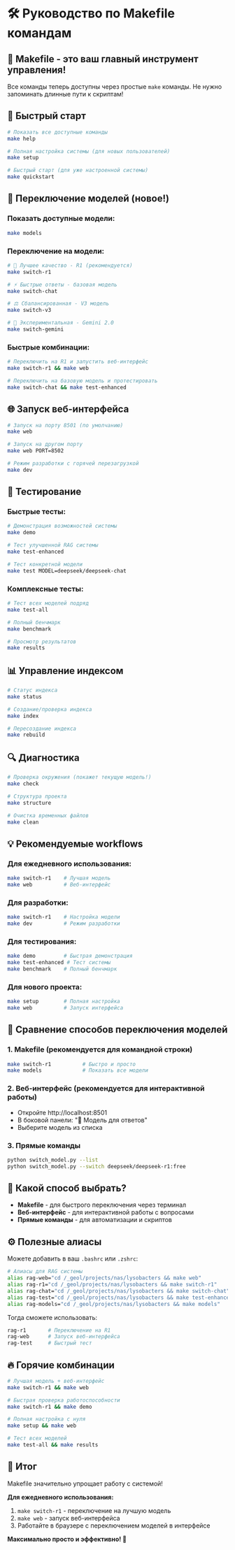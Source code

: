 # 🛠️ Руководство по Makefile командам

## 🎯 Makefile - это ваш главный инструмент управления!

Все команды теперь доступны через простые `make` команды. Не нужно запоминать длинные пути к скриптам!

## 🚀 Быстрый старт

```bash
# Показать все доступные команды
make help

# Полная настройка системы (для новых пользователей)
make setup

# Быстрый старт (для уже настроенной системы)
make quickstart
```

## 🤖 Переключение моделей (новое!)

### Показать доступные модели:
```bash
make models
```

### Переключение на модели:
```bash
# 🧠 Лучшее качество - R1 (рекомендуется)
make switch-r1

# ⚡ Быстрые ответы - базовая модель
make switch-chat

# ⚖️ Сбалансированная - V3 модель  
make switch-v3

# 🚀 Экспериментальная - Gemini 2.0
make switch-gemini
```

### Быстрые комбинации:
```bash
# Переключить на R1 и запустить веб-интерфейс
make switch-r1 && make web

# Переключить на базовую модель и протестировать
make switch-chat && make test-enhanced
```

## 🌐 Запуск веб-интерфейса

```bash
# Запуск на порту 8501 (по умолчанию)
make web

# Запуск на другом порту
make web PORT=8502

# Режим разработки с горячей перезагрузкой
make dev
```

## 🧪 Тестирование

### Быстрые тесты:
```bash
# Демонстрация возможностей системы
make demo

# Тест улучшенной RAG системы
make test-enhanced

# Тест конкретной модели
make test MODEL=deepseek/deepseek-chat
```

### Комплексные тесты:
```bash
# Тест всех моделей подряд
make test-all

# Полный бенчмарк
make benchmark

# Просмотр результатов
make results
```

## 📊 Управление индексом

```bash
# Статус индекса
make status

# Создание/проверка индекса
make index

# Пересоздание индекса
make rebuild
```

## 🔍 Диагностика

```bash
# Проверка окружения (покажет текущую модель!)
make check

# Структура проекта
make structure

# Очистка временных файлов
make clean
```

## 💡 Рекомендуемые workflows

### Для ежедневного использования:
```bash
make switch-r1    # Лучшая модель
make web          # Веб-интерфейс
```

### Для разработки:
```bash
make switch-r1    # Настройка модели
make dev          # Режим разработки
```

### Для тестирования:
```bash
make demo         # Быстрая демонстрация
make test-enhanced # Тест системы
make benchmark    # Полный бенчмарк
```

### Для нового проекта:
```bash
make setup        # Полная настройка
make web          # Запуск интерфейса
```

## 🤖 Сравнение способов переключения моделей

### 1. **Makefile (рекомендуется для командной строки)**
```bash
make switch-r1          # Быстро и просто
make models             # Показать все модели
```

### 2. **Веб-интерфейс (рекомендуется для интерактивной работы)**
- Откройте http://localhost:8501
- В боковой панели: "🤖 Модель для ответов"
- Выберите модель из списка

### 3. **Прямые команды**
```bash
python switch_model.py --list
python switch_model.py --switch deepseek/deepseek-r1:free
```

## 🎯 Какой способ выбрать?

- **Makefile** - для быстрого переключения через терминал
- **Веб-интерфейс** - для интерактивной работы с вопросами
- **Прямые команды** - для автоматизации и скриптов

## ⚙️ Полезные алиасы

Можете добавить в ваш `.bashrc` или `.zshrc`:

```bash
# Алиасы для RAG системы
alias rag-web="cd /_geol/projects/nas/lysobacters && make web"
alias rag-r1="cd /_geol/projects/nas/lysobacters && make switch-r1"
alias rag-chat="cd /_geol/projects/nas/lysobacters && make switch-chat"
alias rag-test="cd /_geol/projects/nas/lysobacters && make test-enhanced"
alias rag-models="cd /_geol/projects/nas/lysobacters && make models"
```

Тогда сможете использовать:
```bash
rag-r1       # Переключение на R1
rag-web      # Запуск веб-интерфейса
rag-test     # Быстрый тест
```

## 🔥 Горячие комбинации

```bash
# Лучшая модель + веб-интерфейс
make switch-r1 && make web

# Быстрая проверка работоспособности
make switch-r1 && make demo

# Полная настройка с нуля
make setup && make web

# Тест всех моделей
make test-all && make results
```

## 🎉 Итог

Makefile значительно упрощает работу с системой! 

**Для ежедневного использования:**
1. `make switch-r1` - переключение на лучшую модель
2. `make web` - запуск веб-интерфейса  
3. Работайте в браузере с переключением моделей в интерфейсе

**Максимально просто и эффективно! 🚀** 